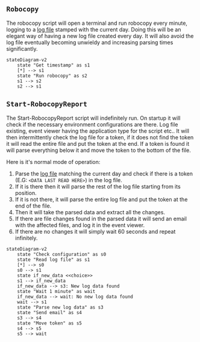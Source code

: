 ## `Robocopy`
The robocopy script will open a terminal and run robocopy every minute, logging to a [log file](../example/log.txt) stamped with the current day.
Doing this will be an elegant way of having a new log file created every day. 
It will also avoid the log file eventually becoming unwieldy and increasing parsing times significantly.

```mermaid
stateDiagram-v2
    state "Get timestamp" as s1
    [*] --> s1
    state "Run robocopy" as s2
    s1 --> s2
    s2 --> s1
```

## `Start-RobocopyReport`
The Start-RobocopyReport script will indefinitely run.
On startup it will check if the necessary environment configurations are there. Log file existing, event viewer having the application type for the script etc..
It will then intermittently check the log file for a token, if it does not find the token it will read the entire file and put the token at the end. If a token is found it will parse everything below it and move the token to the bottom of the file.

Here is it's normal mode of operation:
1. Parse the [log file](../example/log.txt) matching the current day and check if there is a token (E.G: `<DATA LAST READ HERE>`) in the log file.
2. If it is there then it will parse the rest of the log file starting from its position.
3. If it is not there, it will parse the entire log file and put the token at the end of the file.
4. Then it will take the parsed data and extract all the changes.
5. If there are file changes found in the parsed data it will send an email with the affected files, and log it in the event viewer.
6. If there are no changes it will simply wait 60 seconds and repeat infinitely.

```mermaid
stateDiagram-v2
    state "Check configuration" as s0
    state "Read log file" as s1
    [*] --> s0
    s0 --> s1
    state if_new_data <<choice>>
    s1 --> if_new_data
    if_new_data --> s3: New log data found
    state "Wait 1 minute" as wait
    if_new_data --> wait: No new log data found
    wait --> s1
    state "Parse new log data" as s3
    state "Send email" as s4
    s3 --> s4
    state "Move token" as s5
    s4 --> s5
    s5 --> wait
```

